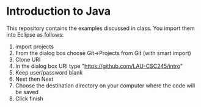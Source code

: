 # Introduction to Java

This repository contains the examples discussed in class. You import them into Eclipse as follows:
1. import projects
2. From the dialog box choose Git->Projects from Git (with smart import)
3. Clone URI
4. In the dialog box URI type "https://github.com/LAU-CSC245/intro"
5. Keep user/password blank
6. Next then Next
7. Choose the destination directory on your computer where the code will be saved
8. Click finish
